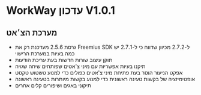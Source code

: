 # WorkWay עדכון V1.0.1
## מערכת הצ׳אט
- גרסת 2.5.6 מעדכנת רק את Freemius SDK ל-2.7.2 מכיוון שדווח כי ל-2.7.1 יש כמה בעיות במערכת הרישוי
- תוקן עיצוב שורות חדשות בעת עריכת הודעות
- תיקנו בעיות אפשריות עם מיני צ'אטים שפותחים שיחה שגויה
- אפקט הניעור הוסר בעת פתיחת מיני צ'אטים כפולים כדי למנוע טשטוש טקסט
- אופטימיזציה של בקשות טעינה ראשונית כדי למנוע בקשות מיותרות בטעינה ראשונה
- תיקוני באגים ושיפורים קלים אחרים
